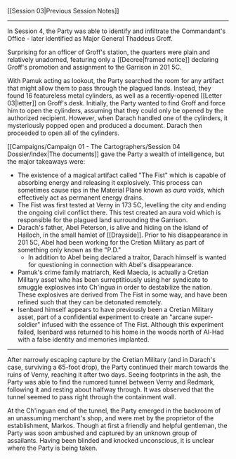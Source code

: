 [[Session 03|Previous Session Notes]]

---

In Session 4, the Party was able to identify and infiltrate the Commandant's Office - later identified as Major General Thaddeus Groff.

Surprising for an officer of Groff's station, the quarters were plain and relatively unadorned, featuring only a [[Decree|framed notice]] declaring Groff's promotion and assignment to the Garrison in 201 5C. 

With Pamuk acting as lookout, the Party searched the room for any artifact that might allow them to pass through the plagued lands. Instead, they found 16 featureless metal cylinders, as well as a recently-opened [[Letter 03|letter]] on Groff's desk. Initially, the Party wanted to find Groff and force him to open the cylinders, assuming that they could only be opened by the authorized recipient. However, when Darach handled one of the cylinders, it mysteriously popped open and produced a document. Darach then proceeded to open all of the cylinders. 

[[Campaigns/Campaign 01 - The Cartographers/Session 04 Dossier/index|The documents]] gave the Party a wealth of intelligence, but the major takeaways were:
- The existence of a magical artifact called "The Fist" which is capable of absorbing energy and releasing it explosively. This process can sometimes cause rips in the Material Plane known as *aura voids*, which effectively act as permanent energy drains. 
- The Fist was first tested at Verny in 173 5C, levelling the city and ending the ongoing civil conflict there. This test created an aura void which is responsible for the plagued land surrounding the Garrison. 
- Darach's father, Abel Peterson, is alive and hiding on the island of Hailoch, in the small hamlet of [[Drayside]]. Prior to his disappearance in 201 5C, Abel had been working for the Cretian Military as part of something only known as the "P.D."
	- In addition to Abel being declared a traitor, Darach himself is wanted for questioning in connection with Abel's disappearance.
- Pamuk's crime family matriarch, Kedi Maecia, is actually a Cretian Military asset who has been surreptitiously using her syndicate to smuggle explosives into Ch'ingua in order to destabilize the nation. These explosives are derived from The Fist in some way, and have been refined such that they can be detonated remotely. 
- Isenbard himself appears to have previously been a Cretian Military asset, part of a confidential experiment to create an "arcane super-soldier" infused with the essence of The Fist. Although this experiment failed, Isenbard was returned to his home in the woods north of Al-Had with a false identity and memories implanted. 

---

After narrowly escaping capture by the Cretian Military (and in Darach's case, surviving a 65-foot drop), the Party continued their march towards the ruins of Verny, reaching it after two days. Seeing footprints in the ash, the Party was able to find the rumored tunnel between Verny and Redmark, following it and resting about halfway through. It was observed that the tunnel seemed to pass right through the containment wall. 

At the Ch'inguan end of the tunnel, the Party emerged in the backroom of an unassuming merchant's shop, and were met by the proprietor of the establishment, Markos. Though at first a friendly and helpful gentleman, the Party was soon ambushed and captured by an unknown group of assailants. Having been blinded and knocked unconscious, it is unclear where the Party is being taken. 
